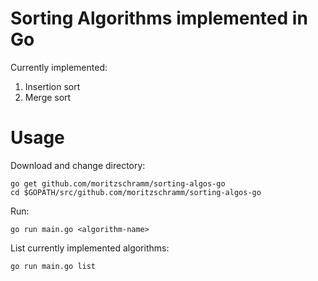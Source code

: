 # Sorting Algorithms implemented in Go

Currently implemented:
1. Insertion sort
2. Merge sort

# Usage

Download and change directory:
```
go get github.com/moritzschramm/sorting-algos-go
cd $GOPATH/src/github.com/moritzschramm/sorting-algos-go
```

Run:
```
go run main.go <algorithm-name>
```

List currently implemented algorithms:
```
go run main.go list
```